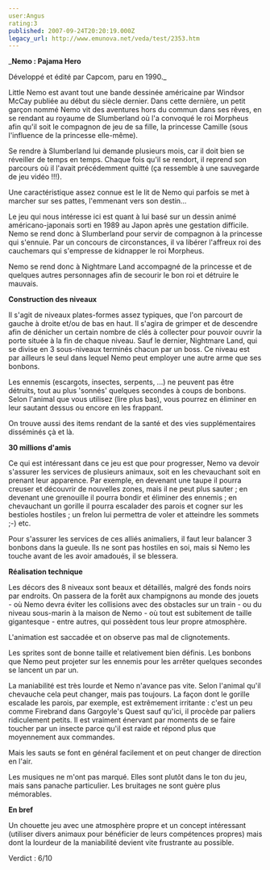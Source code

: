 ```yaml
---
user:Angus
rating:3
published: 2007-09-24T20:20:19.000Z
legacy_url: http://www.emunova.net/veda/test/2353.htm
---
```

_**Nemo : Pajama Hero**  

  

Développé et édité par Capcom, paru en 1990\._  

  

Little Nemo est avant tout une bande dessinée américaine par Windsor McCay publiée au début du siècle dernier. Dans cette dernière, un petit garçon nommé Nemo vit des aventures hors du commun dans ses rêves, en se rendant au royaume de Slumberland où l'a convoqué le roi Morpheus afin qu'il soit le compagnon de jeu de sa fille, la princesse Camille (sous l'influence de la princesse elle-même).  

Se rendre à Slumberland lui demande plusieurs mois, car il doit bien se réveiller de temps en temps. Chaque fois qu'il se rendort, il reprend son parcours où il l'avait précédemment quitté (ça ressemble à une sauvegarde de jeu vidéo !!!).  

Une caractéristique assez connue est le lit de Nemo qui parfois se met à marcher sur ses pattes, l'emmenant vers son destin...  

  

Le jeu qui nous intéresse ici est quant à lui basé sur un dessin animé américano-japonais sorti en 1989 au Japon après une gestation difficile. Nemo se rend donc à Slumberland pour servir de compagnon à la princesse qui s'ennuie. Par un concours de circonstances, il va libérer l'affreux roi des cauchemars qui s'empresse de kidnapper le roi Morpheus.  

Nemo se rend donc à Nightmare Land accompagné de la princesse et de quelques autres personnages afin de secourir le bon roi et détruire le mauvais.  

  

**Construction des niveaux**  

  

Il s'agit de niveaux plates-formes assez typiques, que l'on parcourt de gauche à droite et/ou de bas en haut. Il s'agira de grimper et de descendre afin de dénicher un certain nombre de clés à collecter pour pouvoir ouvrir la porte située à la fin de chaque niveau. Sauf le dernier, Nightmare Land, qui se divise en 3 sous-niveaux terminés chacun par un boss. Ce niveau est par ailleurs le seul dans lequel Nemo peut employer une autre arme que ses bonbons.  

  

Les ennemis (escargots, insectes, serpents, ...) ne peuvent pas être détruits, tout au plus 'sonnés' quelques secondes à coups de bonbons. Selon l'animal que vous utilisez (lire plus bas), vous pourrez en éliminer en leur sautant dessus ou encore en les frappant.  

  

On trouve aussi des items rendant de la santé et des vies supplémentaires disséminés çà et là.  

  

**30 millions d'amis**  

  

Ce qui est intéressant dans ce jeu est que pour progresser, Nemo va devoir s'assurer les services de plusieurs animaux, soit en les chevauchant soit en prenant leur apparence. Par exemple, en devenant une taupe il pourra creuser et découvrir de nouvelles zones, mais il ne peut plus sauter ; en devenant une grenouille il pourra bondir et éliminer des ennemis ; en chevauchant un gorille il pourra escalader des parois et cogner sur les bestioles hostiles ; un frelon lui permettra de voler et atteindre les sommets ;-) etc.  

  

Pour s'assurer les services de ces alliés animaliers, il faut leur balancer 3 bonbons dans la gueule. Ils ne sont pas hostiles en soi, mais si Nemo les touche avant de les avoir amadoués, il se blessera.  

  

**Réalisation technique**  

  

Les décors des 8 niveaux sont beaux et détaillés, malgré des fonds noirs par endroits. On passera de la forêt aux champignons au monde des jouets - où Nemo devra éviter les collisions avec des obstacles sur un train - ou du niveau sous-marin à la maison de Nemo - où tout est subitement de taille gigantesque - entre autres, qui possèdent tous leur propre atmosphère.  

  

L'animation est saccadée et on observe pas mal de clignotements.  

  

Les sprites sont de bonne taille et relativement bien définis. Les bonbons que Nemo peut projeter sur les ennemis pour les arrêter quelques secondes se lancent un par un.  

  

La maniabilité est très lourde et Nemo n'avance pas vite. Selon l'animal qu'il chevauche cela peut changer, mais pas toujours. La façon dont le gorille escalade les parois, par exemple, est extrêmement irritante : c'est un peu comme Firebrand dans Gargoyle's Quest sauf qu'ici, il procède par paliers ridiculement petits. Il est vraiment énervant par moments de se faire toucher par un insecte parce qu'il est raide et répond plus que moyennement aux commandes.  

Mais les sauts se font en général facilement et on peut changer de direction en l'air.  

  

Les musiques ne m'ont pas marqué. Elles sont plutôt dans le ton du jeu, mais sans panache particulier. Les bruitages ne sont guère plus mémorables.  

  

**En bref**  

  

Un chouette jeu avec une atmosphère propre et un concept intéressant (utiliser divers animaux pour bénéficier de leurs compétences propres) mais dont la lourdeur de la maniabilité devient vite frustrante au possible.  

  

Verdict : 6/10
